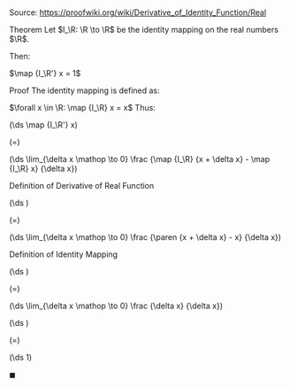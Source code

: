 # 

Source: https://proofwiki.org/wiki/Derivative_of_Identity_Function/Real

Theorem
Let $I_\R: \R \to \R$ be the identity mapping on the real numbers $\R$.

Then:

$\map {I_\R'} x = 1$


Proof
The identity mapping is defined as:

$\forall x \in \R: \map {I_\R} x = x$
Thus:














\(\ds \map {I_\R'} x\)

\(=\)







\(\ds \lim_{\delta x \mathop \to 0} \frac {\map {I_\R} {x + \delta x} - \map {I_\R} x} {\delta x}\)





Definition of Derivative of Real Function














\(\ds \)

\(=\)







\(\ds \lim_{\delta x \mathop \to 0} \frac {\paren {x + \delta x} - x} {\delta x}\)





Definition of Identity Mapping














\(\ds \)

\(=\)







\(\ds \lim_{\delta x \mathop \to 0} \frac {\delta x} {\delta x}\)




















\(\ds \)

\(=\)







\(\ds 1\)









$\blacksquare$





